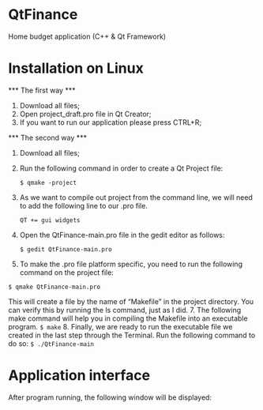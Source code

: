 # QtFinance
Home budget application (C++ &amp; Qt Framework)

# Installation on Linux
*** The first way ***
1. Download all files;
2. Open project_draft.pro file in Qt Creator;
3. If you want to run our application please press CTRL+R;

*** The second way ***
1. Download all files;
2. Run the following command in order to create a Qt Project file:

   ```$ qmake -project```
3. As we want to compile out project from the command line, we will need to add the following line to our .pro file.
 
   ```QT += gui widgets```
4. Open the QtFinance-main.pro file in the gedit editor as follows:
 
   ```$ gedit QtFinance-main.pro```
5. To make the .pro file platform specific, you need to run the following command on the project file:
 
 ```$ qmake QtFinance-main.pro``` 
 
This will create a file by the name of “Makefile” in the project directory. You can verify this by running the ls command, just as I did.
7. The following make command will help you in compiling the Makefile into an executable program. ```$ make```
8. Finally, we are ready to run the executable file we created in the last step through the Terminal. Run the following command to do so: ```$ ./QtFinance-main```

# Application interface
After program running, the following window will be displayed:

